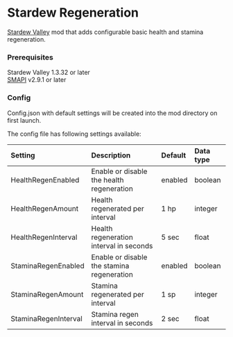# Stardew Regeneration

[Stardew Valley](http://stardewvalley.net/) mod that adds configurable basic health and stamina regeneration.

### Prerequisites

Stardew Valley 1.3.32 or later  
[SMAPI](https://smapi.io/) v2.9.1 or later

### Config

Config.json with default settings will be created into the mod directory on first launch.

The config file has following settings available:

|Setting | Description|Default|Data type|
|:---|:---|:---|:---|
|HealthRegenEnabled|Enable or disable the health regeneration|enabled|boolean|
|HealthRegenAmount|Health regenerated per interval|1 hp|integer|
|HealthRegenInterval|Health regeneration interval in seconds|5 sec|float|
|StaminaRegenEnabled|Enable or disable the stamina regeneration|enabled|boolean|
|StaminaRegenAmount|Stamina regenerated per interval|1 sp|integer|
|StaminaRegenInterval|Stamina regen interval in seconds|2 sec|float|
